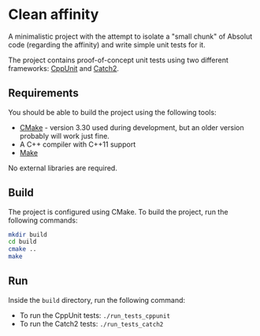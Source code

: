 # Clean affinity

A minimalistic project with the attempt to isolate a "small chunk" of Absolut code (regarding the affinity) and write
simple unit tests for it.

The project contains proof-of-concept unit tests using two different
frameworks: [CppUnit](https://github.com/cppunit/cppunit)
and [Catch2](https://github.com/catchorg/Catch2/).

## Requirements

You should be able to build the project using the following tools:

* [CMake](https://cmake.org/) - version 3.30 used during development, but an older version probably will work just fine.
* A C++ compiler with C++11 support
* [Make](https://cplusplus.com/articles/jTbCpfjN/)

No external libraries are required.

## Build

The project is configured using CMake. To build the project, run the following commands:

```bash
mkdir build
cd build
cmake ..
make
```

## Run

Inside the `build` directory, run the following command:

* To run the CppUnit tests: `./run_tests_cppunit`
* To run the Catch2 tests: `./run_tests_catch2`
